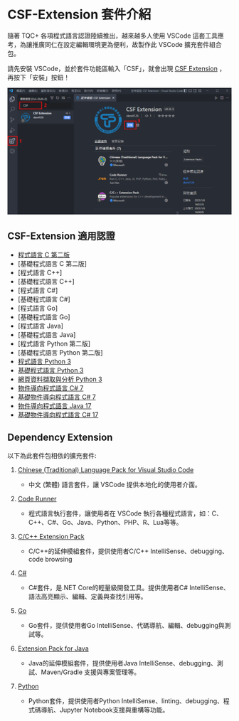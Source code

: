 # CSF-Extension 套件介紹

隨著 TQC+ 各項程式語言認證陸續推出，越來越多人使用 VSCode 這套工具應考，為讓推廣同仁在設定編輯環境更為便利，故製作此 VSCode 擴充套件組合包。

請先安裝 VSCode，並於套件功能區輸入「CSF」，就會出現 [CSF Extension](https://marketplace.visualstudio.com/items?itemName=skes4126.CSF-Extension) ，再按下「安裝」按鈕！

![csf-extension](<image/csf-extension-1.png>)

## CSF-Extension 適用認證
- [程式語言 C 第二版](https://www.tqcplus.org.tw/CertificateDetail.aspx?CODE=1JY1T07S01o=)
- [基礎程式語言 C 第二版]
- [程式語言 C++]
- [基礎程式語言 C++]
- [程式語言 C#]
- [基礎程式語言 C#]
- [程式語言 Go]
- [基礎程式語言 Go]
- [程式語言 Java]
- [基礎程式語言 Java]
- [程式語言 Python 第二版]
- [基礎程式語言 Python 第二版]
- [程式語言 Python 3](https://www.tqcplus.org.tw/CertificateDetail.aspx?CODE=y/zEfkGeQhM=)
- [基礎程式語言 Python 3](https://www.tqcplus.org.tw/CertificateDetail.aspx?CODE=D7bzUZWU2%20Q=)
- [網頁資料擷取與分析 Python 3](https://www.tqcplus.org.tw/CertificateDetail.aspx?CODE=n3V3YTVlWkQ=)
- [物件導向程式語言 C# 7](https://www.tqcplus.org.tw/CertificateDetail.aspx?CODE=oI628ByfbDY=)
- [基礎物件導向程式語言 C# 7](https://www.tqcplus.org.tw/CertificateDetail.aspx?CODE=Ob4QmOThfYw=)
- [物件導向程式語言 Java 17](https://www.tqcplus.org.tw/CertificateDetail.aspx?CODE=tcFNhoVP6T8=)
- [基礎物件導向程式語言 C# 17](https://www.tqcplus.org.tw/CertificateDetail.aspx?CODE=srmrVt8ILvg=)


## Dependency Extension

以下為此套件包相依的擴充套件:

1. [Chinese (Traditional) Language Pack for Visual Studio Code](https://marketplace.visualstudio.com/items?itemName=MS-CEINTL.vscode-language-pack-zh-hant)

    - 中文 (繁體) 語言套件，讓 VSCode 提供本地化的使用者介面。

2. [Code Runner](https://marketplace.visualstudio.com/items?itemName=formulahendry.code-runner)

    - 程式語言執行套件，讓使用者在 VSCode 執行各種程式語言，如：C、C++、C#、Go、Java、Python、PHP、R、Lua等等。

3. [C/C++ Extension Pack](https://marketplace.visualstudio.com/items?itemName=ms-vscode.cpptools-extension-pack)

    - C/C++的延伸模組套件，提供使用者C/C++ IntelliSense、debugging、code browsing

4. [C#](https://marketplace.visualstudio.com/items?itemName=ms-dotnettools.csharp)

    - C#套件，是.NET Core的輕量級開發工具。提供使用者C# IntelliSense、語法高亮顯示、編輯、定義與查找引用等。

5. [Go](https://marketplace.visualstudio.com/items?itemName=golang.Go)

    - Go套件，提供使用者Go IntelliSense、代碼導航、編輯、debugging與測試等。

6. [Extension Pack for Java](https://marketplace.visualstudio.com/items?itemName=vscjava.vscode-java-pack)

    - Java的延伸模組套件，提供使用者Java IntelliSense、debugging、測試、Maven/Gradle 支援與專案管理等。

7. [Python](https://marketplace.visualstudio.com/items?itemName=ms-python.python)

    - Python套件，提供使用者Python IntelliSense、linting、debugging、程式碼導航、Jupyter Notebook支援與重構等功能。

